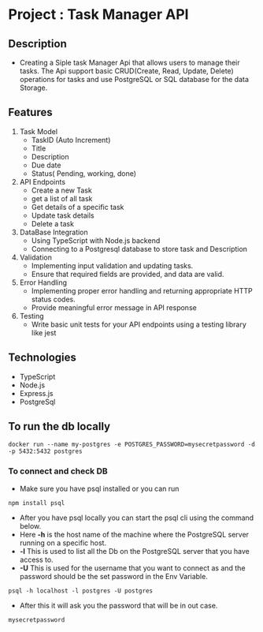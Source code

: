 # Project : Task Manager API

## Description
- Creating a Siple task Manager Api that allows users to manage their tasks. The Api support basic CRUD(Create, Read, Update, Delete) operations for tasks and use PostgreSQL or SQL database for the data Storage.

## Features 
1. Task Model
    - TaskID (Auto Increment)
    - Title 
    - Description
    - Due date
    - Status( Pending, working, done)
2. API Endpoints 
    - Create a new Task
    - get a list of all task
    - Get details of a specific task
    - Update task details
    - Delete a task
3. DataBase Integration
    - Using TypeScript with Node.js backend
    - Connecting to a Postgresql database to store task and Description
4. Validation 
    - Implementing input validation and updating tasks.
    - Ensure that required fields are provided, and data are valid.
5. Error Handling
    - Implementing proper error handling and returning appropriate HTTP status codes.
    - Provide meaningful error message in API response
6. Testing
    - Write basic unit tests for your API endpoints using a testing library like jest

## Technologies 
- TypeScript
- Node.js 
- Express.js 
- PostgreSql

## To run the db locally 
```
docker run --name my-postgres -e POSTGRES_PASSWORD=mysecretpassword -d -p 5432:5432 postgres

```

### To connect and check DB
- Make sure you have psql installed or you can run 
```
npm install psql
```
- After you have psql locally you can start the psql cli using the command below.
- Here **-h** is the host name of the machine where the PostgreSQL server running on a specific host.
- **-l** This is used to list all the Db on the PostgreSQL server that you have access to.
- **-U** This is used for the username that you want to connect as and the password should be the set password in the Env Variable.
```
psql -h localhost -l postgres -U postgres
```
- After this it will ask you the password that will be in out case. 
```
mysecretpassword
```  